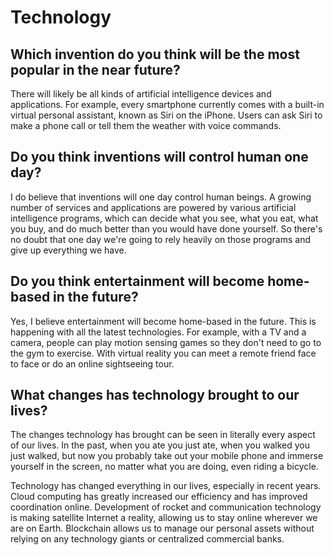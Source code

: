 # Technology



## Which invention do you think will be the most popular in the near future?

There will likely be all kinds of artificial intelligence devices and applications. For example, every smartphone currently comes with a built-in virtual personal assistant, known as Siri on the iPhone. Users can ask Siri to make a phone call or tell them the weather with voice commands.

## Do you think inventions will control human one day?

I do believe that inventions will one day control human beings. A growing number of services and applications are powered by various artificial intelligence programs, which can decide what you see, what you eat, what you buy, and do much better than you would have done yourself. So there's no doubt that one day we're going to rely heavily on those programs and give up everything we have.

## Do you think entertainment will become home-based in the future?

Yes, I believe entertainment will become home-based in the future. This is happening with all the latest technologies. For example, with a TV and a camera, people can play motion sensing games so they don't need to go to the gym to exercise. With virtual reality you can meet a remote friend face to face or do an online sightseeing tour.

## What changes has technology brought to our lives?

The changes technology has brought can be seen in literally every aspect of our lives. In the past, when you ate you just ate, when you walked you just walked, but now you probably take out your mobile phone and immerse yourself in the screen, no matter what you are doing, even riding a bicycle. 

Technology has changed everything in our lives, especially in recent years. Cloud computing has greatly increased our efficiency and has improved coordination online. Development of rocket and communication technology is making satellite Internet a reality, allowing us to stay online wherever we are on Earth. Blockchain allows us to manage our personal assets without relying on any technology giants or centralized commercial banks.





